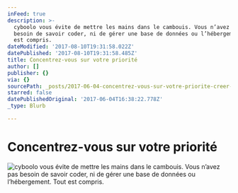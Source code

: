 ```yaml
---
inFeed: true
description: >-
  cyboolo vous évite de mettre les mains dans le cambouis. Vous n’avez pas
  besoin de savoir coder, ni de gérer une base de données ou l’hébergement. Tout
  est compris.
dateModified: '2017-08-10T19:31:58.022Z'
datePublished: '2017-08-10T19:31:58.485Z'
title: Concentrez-vous sur votre priorité
author: []
publisher: {}
via: {}
sourcePath: _posts/2017-06-04-concentrez-vous-sur-votre-priorite-creer-des-cours.md
starred: false
datePublishedOriginal: '2017-06-04T16:38:22.778Z'
_type: Blurb

---
```

# **Concentrez-vous sur votre priorité**
![cyboolo vous évite de mettre les mains dans le cambouis. Vous n’avez pas besoin de savoir coder, ni de gérer une base de données ou l’hébergement. Tout est compris.](https://the-grid-user-content.s3-us-west-2.amazonaws.com/2c555ffc-1523-4055-9ac6-ff669f9819a9.jpg)